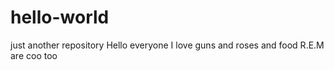 # hello-world
just another repository
Hello everyone I love guns and roses and food
R.E.M are coo too

